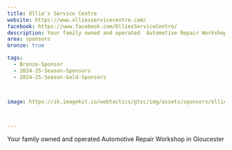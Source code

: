 ```yaml
---
title: Ollie's Service Centre
website: https://www.olliesservicecentre.com/
facebook: https://www.facebook.com/OlliesServiceCentre/
description: Your family owned and operated  Automotive Repair Workshop in Gloucester
area: sponsors
bronze: true

tags:
  - Bronze-Sponsor
  - 2024-25-Season-Sponsors
  - 2024-25-Season-Gold-Sponsors



image: https://ik.imagekit.io/webtactics/gtsc/img/assets/sponsors/ollies-service-centre-400x400.jpg



---
```




Your family owned and operated  Automotive Repair Workshop in Gloucester
